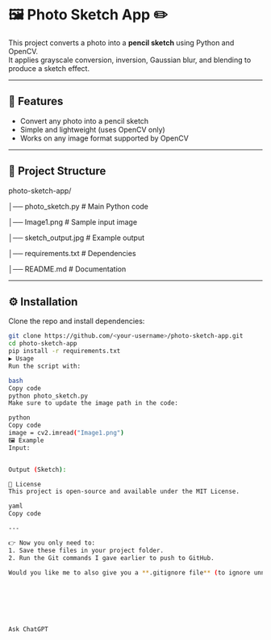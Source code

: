 # 🖼️ Photo Sketch App ✏️

This project converts a photo into a **pencil sketch** using Python and OpenCV.  
It applies grayscale conversion, inversion, Gaussian blur, and blending to produce a sketch effect.

---

## 🚀 Features
- Convert any photo into a pencil sketch
- Simple and lightweight (uses OpenCV only)
- Works on any image format supported by OpenCV

---

## 📂 Project Structure
photo-sketch-app/

│── photo_sketch.py # Main Python code

│── Image1.png # Sample input image

│── sketch_output.jpg # Example output

│── requirements.txt # Dependencies

│── README.md # Documentation

---

## ⚙️ Installation
Clone the repo and install dependencies:

```bash
git clone https://github.com/<your-username>/photo-sketch-app.git
cd photo-sketch-app
pip install -r requirements.txt
▶️ Usage
Run the script with:

bash
Copy code
python photo_sketch.py
Make sure to update the image path in the code:

python
Copy code
image = cv2.imread("Image1.png")
🖼️ Example
Input:


Output (Sketch):

📜 License
This project is open-source and available under the MIT License.

yaml
Copy code

---

👉 Now you only need to:
1. Save these files in your project folder.  
2. Run the Git commands I gave earlier to push to GitHub.  

Would you like me to also give you a **.gitignore file** (to ignore unnecessary stuff like `__pycache__` and `.venv`)?







Ask ChatGPT
